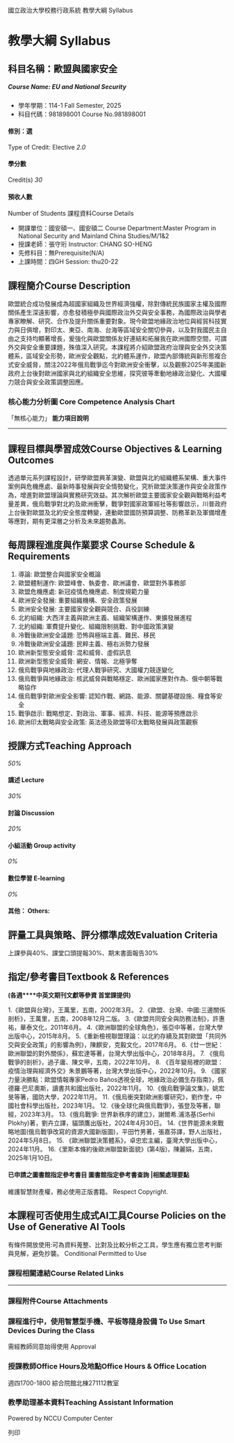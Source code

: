 國立政治大學校務行政系統 教學大綱 Syllabus
# 教學大綱 Syllabus
##  科目名稱：歐盟與國家安全
#####  Course Name: EU and National Security
  * 學年學期：114-1 Fall Semester, 2025 
  * 科目代碼：981898001 Course No.981898001


#### 修別：選
Type of Credit: Elective 
_2.0_
#### 學分數
Credit(s)
_30_
#### 預收人數
Number of Students
課程資料Course Details
  * 開課單位：國安碩一、國安碩二 Course Department:Master Program in National Security and Mainland China Studies/M/1&2 
  * 授課老師：張守珩 Instructor: CHANG SO-HENG 
  * 先修科目：無Prerequisite(N/A)
  * 上課時間：四GH Session: thu20-22


##  課程簡介Course Description
歐盟統合成功發展成為超國家組織及世界經濟強權，除對傳統民族國家主權及國際關係產生深遠影響，亦愈發積極參與國際政治外交與安全事務，為國際政治與學者專家瞭解、研究、合作及提升關係重要對象。現今歐盟地緣政治地位與經貿科技實力與日俱增，對印太、東亞、南海、台海等區域安全關切參與，以及對我國民主自由之支持均顯著增長，爰強化與歐盟關係友好連結和拓展我在歐洲國際空間，可謂外交與安全重要課題，殊值深入研究。本課程將介紹歐盟政府治理與安全外交決策體系，區域安全形勢，歐洲安全觀點，北約體系運作，歐盟內部傳統與新形態複合式安全威脅，關注2022年俄烏戰爭迄今對歐洲安全衝擊，以及觀察2025年美國新政府上台後對歐洲國家與北約組織安全思維，探究彼等牽動地緣政治變化、大國權力競合與安全政策調整因應。
###  核心能力分析圖 Core Competence Analysis Chart
「無核心能力」 
**能力項目說明**
* * *
##  課程目標與學習成效Course Objectives & Learning Outcomes 
透過單元系列課程設計，研學歐盟興革演變、歐盟與北約組織體系架構、重大事件案例與危機應處、最新時事發展與安全情勢變化，究析歐盟決策運作與安全政策作為，增進對歐盟理論與實務研究效益。其次解析歐盟主要國家安全觀與戰略利益考量差異，俄烏戰爭對北約及歐洲衝擊，戰爭對國家政軍經社等影響啟示，川普政府上台後對歐盟及北約安全態度轉變，連動歐盟國防預算調整、防務革新及軍備增產等應對，期有更深層之分析及未來趨勢蠡測。
##  每周課程進度與作業要求 Course Schedule & Requirements
  1. 導論: 歐盟整合與國家安全概論
  2. 歐盟體制運作: 歐盟峰會、執委會、歐洲議會、歐盟對外事務部
  3. 歐盟危機應處: 新冠疫情危機應處、制度規範力量
  4. 歐洲安全發展: 重要組織機構、安全政策發展
  5. 歐洲安全發展: 主要國家安全觀與競合、兵役訓練
  6. 北約組織: 大西洋主義與歐洲主義、組織架構運作、東擴發展進程
  7. 北約組織: 軍費提升變化、組織限制挑戰、對中國政策演變
  8. 冷戰後歐洲安全議題: 恐怖與極端主義、難民、移民
  9. 冷戰後歐洲安全議題: 民粹主義、極右派勢力發展
  10. 歐洲新型態安全威脅: 混和威脅、虛假訊息
  11. 歐洲新型態安全威脅: 網安、情報、北極爭奪
  12. 俄烏戰爭與地緣政治: 代理人戰爭研究、大國權力競逐變化
  13. 俄烏戰爭與地緣政治: 核武威脅與戰略穩定、歐洲國家應對作為、俄中朝等戰略協作
  14. 俄烏戰爭對歐洲安全影響: 認知作戰、網路、能源、關鍵基礎設施、糧食等安全
  15. 戰爭啟示: 戰略想定、對政治、軍事、經濟、科技、能源等預應啟示
  16. 歐洲印太戰略與安全政策: 英法德及歐盟等印太戰略發展與政策觀察


##  授課方式Teaching Approach
_50%_
####  講述 Lecture
_30%_
####  討論 Discussion
_20%_
####  小組活動 Group activity
_0%_
####  數位學習 E-learning
_0%_
####  其他： Others:
##  評量工具與策略、評分標準成效Evaluation Criteria
上課參與40%、課堂口頭提報30%、期末書面報告30%
##  指定/參考書目Textbook & References
**(各週****中英文期刊文獻等參資 首堂課提供)**  

1.《歐盟與台灣》，王萬里，五南，2002年3月。
2.《歐盟、台灣、中國:三邊關係剖析》，王萬里，五南，2008年12月二版。
3.《歐盟共同安全與防務法制》，許惠祐，華泰文化，2011年6月。
4.《歐洲聯盟的全球角色》，張亞中等著，台灣大學出版中心，2015年8月。
5.《重新檢視聯盟理論：以北約存續及其對歐盟「共同外交與安全政策」的影響為例》，陳麒安，克毅文化，2017年6月。
6.《廿一世紀：歐洲聯盟的對外關係》，蘇宏達等著，台灣大學出版中心，2018年8月。
7. 《俄烏戰爭的剖析》，過子庸、陳文甲，五南，2022年10月。
8. 《百年變局裡的歐盟：疫情治理與經濟外交》朱景鵬等著，台灣大學出版中心，2022年10月。
9. 《國家力量決勝點：歐盟情報專家Pedro Baños透視全球，地緣政治必備生存指南》，佩德羅‧巴尼奧斯，讀書共和國出版社，2022年11月。
10.《俄烏戰爭論文集》，姚宏旻等箸，國防大學，2022年11月。
11.《俄烏衝突對歐洲影響研究》，劉作奎，中國社會科學出版社，2023年1月。 
12.《後全球化與俄烏戰爭》，張登及等著，聯經，2023年3月。
13.《俄烏戰爭: 世界新秩序的建立》，謝爾希.浦洛基(Serhii Plokhy)著，劉卉立譯，貓頭鷹出版社，2024年4月30日。
14.《世界能源未來戰略地圖(俄烏戰爭改寫的資源大國新版圖)，平田竹男著，張嘉芬譯，野人出版社，2024年5月8日。
15. 《歐洲聯盟決策體系》，卓忠宏主編，臺灣大學出版中心，2024年11月。
16.《里斯本條約後歐洲聯盟新面貌》(第4版)，陳麗娟，五南，2025年1月10日。
####  已申請之圖書館指定參考書目  圖書館指定參考書查詢 |相關處理要點
維護智慧財產權，務必使用正版書籍。 Respect Copyright.
##  本課程可否使用生成式AI工具Course Policies on the Use of Generative AI Tools
有條件開放使用:可為資料蒐整、比對及比較分析之工具，學生應有獨立思考判斷與見解，避免抄襲。 Conditional Permitted to Use 
###  課程相關連結Course Related Links
* * *
###  課程附件Course Attachments
###  課程進行中，使用智慧型手機、平板等隨身設備 To Use Smart Devices During the Class
需經教師同意始得使用  Approval
###  授課教師Office Hours及地點Office Hours & Office Location
週四1700-1800
綜合院館北棟271112教室
###  教學助理基本資料Teaching Assistant Information
Powered by NCCU Computer Center
  
列印
